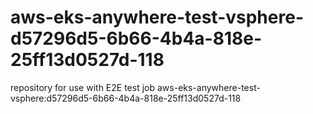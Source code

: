 # aws-eks-anywhere-test-vsphere-d57296d5-6b66-4b4a-818e-25ff13d0527d-118
repository for use with E2E test job aws-eks-anywhere-test-vsphere:d57296d5-6b66-4b4a-818e-25ff13d0527d-118
